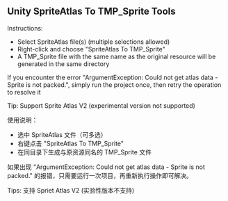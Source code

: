 ## Unity SpriteAtlas To TMP_Sprite Tools


Instructions:
- Select SpriteAtlas file(s) (multiple selections allowed)
- Right-click and choose "SpriteAtlas To TMP_Sprite"
- A TMP_Sprite file with the same name as the original resource will be generated in the same directory

If you encounter the error "ArgumentException: Could not get atlas data - Sprite is not packed.", simply run the project once, then retry the operation to resolve it

Tip: Support Sprite Atlas V2 (experimental version not supported)


使用说明：
- 选中 SpriteAtlas 文件（可多选）
- 右键点击 "SpriteAtlas To TMP_Sprite"
- 在同目录下生成与原资源同名的 TMP_Sprite 文件

如果出现 "ArgumentException: Could not get atlas data - Sprite is not packed." 的报错，只需要运行一次项目，再重新执行操作即可解决。

Tips: 支持 Spriet Atlas V2 (实验性版本不支持)
